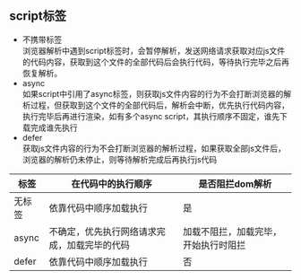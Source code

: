 ## script标签

- 不携带标签   
  浏览器解析中遇到script标签时，会暂停解析，发送网络请求获取对应js文件的代码内容，获取到这个文件的全部代码后会执行代码，等待执行完毕之后再恢复解析。
- async   
  如果script中引用了async标签，则获取js文件内容的行为不会打断浏览器的解析过程，但获取到这个文件的全部代码后，解析会中断，优先执行代码内容，执行完毕后再进行渲染，如有多个async script，其执行顺序不固定，谁先下载完成谁先执行
- defer  
  获取js文件内容的行为不会打断浏览器的解析过程，如果获取全部js文件后，浏览器的解析仍未停止，则等待解析完成后再执行js代码

| 标签    | 在代码中的执行顺序              | 是否阻拦dom解析          |
| ----- | ---------------------- | ------------------ |
| 无标签   | 依靠代码中顺序加载执行            | 是                  |
| async | 不确定，优先执行网络请求完成，加载完毕的代码 | 加载不阻拦，加载完毕，开始执行时阻拦 |
| defer | 依靠代码中顺序加载执行            | 否                  |